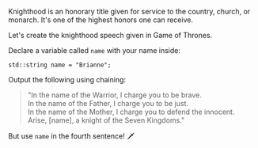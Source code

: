 Knighthood is an honorary title given for service to the country, church, or monarch. It's one of the highest honors one can receive.

Let's create the knighthood speech given in Game of Thrones.

Declare a variable called ``name`` with your name inside:

``std::string name = "Brianne";``

Output the following using chaining:

> "In the name of the Warrior, I charge you to be brave.  
> In the name of the Father, I charge you to be just.  
> In the name of the Mother, I charge you to defend the innocent.  
> Arise, [name], a knight of the Seven Kingdoms."

But use ``name`` in the fourth sentence! 🗡️


